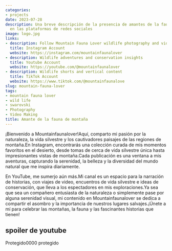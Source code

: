 ```yaml
---
categories:
- projects
date: 2023-07-28
description: Una breve descripción de la presencia de amantes de la fauna de montaña
  en las plataformas de redes sociales
image: logo.jpg
links:
- description: Follow Mountain Fauna Lover wildlife photography and videos
  title: Instagram Account
  website: https://instagram.com/mountainfaunalover
- description: Wildlife adventures and conservation insights
  title: Youtube Account
  website: https://youtube.com/@mountainfaunalover
- description: Wildlife shorts and vertical content
  title: TikTok Account
  website: https://www.tiktok.com/@mountainfaunalove
slug: mountain-fauna-lover
tags:
- mountain fauna lover
- wild life
- swarovski
- Photography
- Video Making
title: Amante de la fauna de montaña
---
```


<!-- hash: 06bbeeb9219c -->
¡Bienvenido a Mountainfaunalover!Aquí, comparto mi pasión por la naturaleza, la vida silvestre y los cautivadores paisajes de las regiones de montaña.En Instagram, encontrarás una colección curada de mis momentos favoritos en el desierto, desde tomas de cerca de vida silvestre única hasta impresionantes vistas de montaña.Cada publicación es una ventana a mis aventuras, capturando la serenidad, la belleza y la diversidad del mundo natural que me inspira diariamente.

En YouTube, me sumerjo aún más.Mi canal es un espacio para la narración de historias, con viajes de video, encuentros de vida silvestre e ideas de conservación, que lleva a los espectadores en mis exploraciones.Ya sea que sea un compañero entusiasta de la naturaleza o simplemente pase por alguna serenidad visual, mi contenido en Mountainfaunalover se dedica a compartir el asombro y la importancia de nuestros lugares salvajes.¡Únete a mí para celebrar las montañas, la fauna y las fascinantes historias que tienen!

## spoiler de youtube

Protegido0000 protegido